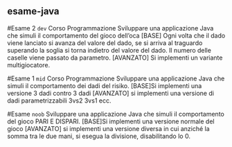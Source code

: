 ## esame-java


#Esame 2 ```dev```
Corso Programmazione
Sviluppare una applicazione Java che simuli il comportamento del gioco dell’oca
[BASE] Ogni volta che il dado viene lanciato si avanza del valore del dado, se si arriva al traguardo superando la soglia si torna indietro del valore del dado.
Il numero delle caselle viene passato da parametro.
[AVANZATO] Si implementi un variante multigiocatore.

#Esame 1 ```mid```
Corso Programmazione
Sviluppare una applicazione Java che simuli il comportamento dei dadi del risiko.
[BASE]Si implementi una versione 3 dadi contro 3 dadi
[AVANZATO] si implementi una versione di dadi parametrizzabili 3vs2 3vs1 ecc.

#Esame ```noob```
Sviluppare una applicazione Java che simuli il comportamento del gioco PARI E DISPARI.
[BASE]Si implementi una versione normale del gioco
[AVANZATO] si implementi una versione diversa in cui anziché la somma tra le due mani, si esegua la divisione, disabilitando lo 0.
